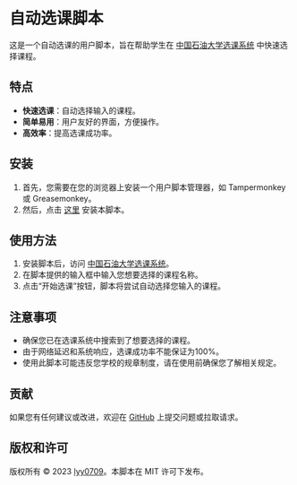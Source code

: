 # 自动选课脚本

这是一个自动选课的用户脚本，旨在帮助学生在 [中国石油大学选课系统](https://bk.cup.edu.cn/course-selection) 中快速选择课程。

## 特点

- **快速选课**：自动选择输入的课程。
- **简单易用**：用户友好的界面，方便操作。
- **高效率**：提高选课成功率。

## 安装

1. 首先，您需要在您的浏览器上安装一个用户脚本管理器，如 Tampermonkey 或 Greasemonkey。
2. 然后，点击 [这里](https://github.com/lyy0709/select_course/raw/main/自动选课脚本.js) 安装本脚本。

## 使用方法

1. 安装脚本后，访问 [中国石油大学选课系统](https://bk.cup.edu.cn/course-selection)。
2. 在脚本提供的输入框中输入您想要选择的课程名称。
3. 点击“开始选课”按钮，脚本将尝试自动选择您输入的课程。

## 注意事项

- 确保您已在选课系统中搜索到了想要选择的课程。
- 由于网络延迟和系统响应，选课成功率不能保证为100%。
- 使用此脚本可能违反您学校的规章制度，请在使用前确保您了解相关规定。

## 贡献

如果您有任何建议或改进，欢迎在 [GitHub](https://github.com/lyy0709/select_course) 上提交问题或拉取请求。

## 版权和许可

版权所有 © 2023 [lyy0709](https://github.com/lyy0709)。本脚本在 MIT 许可下发布。